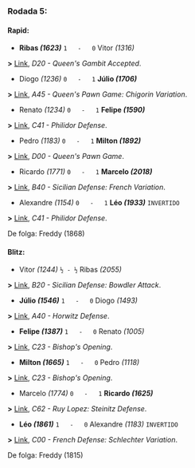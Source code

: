 ### Rodada 5:

#### Rapid:

* **Ribas *(1623)*** `1   -   0`  Vitor *(1316)*

**>** [Link](https://www.lichess.org/uUGYj33X), *D20 - Queen's Gambit Accepted*.
* Diogo *(1236)* `0   -   1` **Júlio *(1706)***

**>** [Link](https://www.lichess.org/tacQGS40), *A45 - Queen's Pawn Game: Chigorin Variation*.
* Renato *(1234)* `0   -   1` **Felipe *(1590)***

**>** [Link](https://www.lichess.org/rxcxV1No), *C41 - Philidor Defense*.
* Pedro *(1183)* `0   -   1` **Milton *(1892)***

**>** [Link](https://www.lichess.org/H4MP7ROS), *D00 - Queen's Pawn Game*.
* Ricardo *(1771)* `0   -   1` **Marcelo *(2018)***

**>** [Link](https://www.lichess.org/T4cMwFqJ), *B40 - Sicilian Defense: French Variation*.
* Alexandre *(1154)* `0   -   1` **Léo *(1933)*** `INVERTIDO`

**>** [Link](https://www.lichess.org/VxQwOEXu), *C41 - Philidor Defense*.

De folga: Freddy (1868)

#### Blitz:

* Vitor *(1244)* `½ - ½` Ribas *(2055)*

**>** [Link](https://www.lichess.org/jCwtl7kN), *B20 - Sicilian Defense: Bowdler Attack*.
* **Júlio *(1546)*** `1   -   0`  Diogo *(1493)*

**>** [Link](https://www.lichess.org/USQgItX9), *A40 - Horwitz Defense*.
* **Felipe *(1387)*** `1   -   0`  Renato *(1005)*

**>** [Link](https://www.lichess.org/XIfFoMyW), *C23 - Bishop's Opening*.
* **Milton *(1665)*** `1   -   0`  Pedro *(1118)*

**>** [Link](https://www.lichess.org/Piatvx1D), *C23 - Bishop's Opening*.
* Marcelo *(1774)* `0   -   1` **Ricardo *(1625)***

**>** [Link](https://www.lichess.org/U1pZa3C0), *C62 - Ruy Lopez: Steinitz Defense*.
* **Léo *(1861)*** `1   -   0`  Alexandre *(1183)* `INVERTIDO`

**>** [Link](https://www.lichess.org/Pb9aW9HI), *C00 - French Defense: Schlechter Variation*.

De folga: Freddy (1815)

